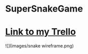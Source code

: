 # SuperSnakeGame

# [Link to my Trello](https://trello.com/b/VjQSTc0L/supersnakegame)

![](images/snake wireframe.png)
